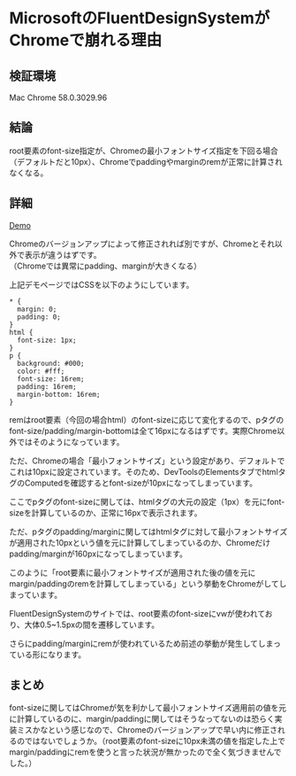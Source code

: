 # MicrosoftのFluentDesignSystemがChromeで崩れる理由

## 検証環境

Mac Chrome 58.0.3029.96

## 結論

root要素のfont-size指定が、Chromeの最小フォントサイズ指定を下回る場合（デフォルトだと10px）、Chromeでpaddingやmarginのremが正常に計算されなくなる。

## 詳細

[Demo](./examples/example01.html)

Chromeのバージョンアップによって修正されれば別ですが、Chromeとそれ以外で表示が違うはずです。  
（Chromeでは異常にpadding、marginが大きくなる）

上記デモページではCSSを以下のようにしています。

```
* {
  margin: 0;
  padding: 0;
}
html {
  font-size: 1px;
}
p {
  background: #000;
  color: #fff;
  font-size: 16rem;
  padding: 16rem;
  margin-bottom: 16rem;
}
```

remはroot要素（今回の場合html）のfont-sizeに応じて変化するので、pタグのfont-size/padding/margin-bottomは全て16pxになるはずです。実際Chrome以外ではそのようになっています。

ただ、Chromeの場合「最小フォントサイズ」という設定があり、デフォルトでこれは10pxに設定されています。そのため、DevToolsのElementsタブでhtmlタグのComputedを確認するとfont-sizeが10pxになってしまっています。

ここでpタグのfont-sizeに関しては、htmlタグの大元の設定（1px）を元にfont-sizeを計算しているのか、正常に16pxで表示されます。

ただ、pタグのpadding/marginに関してはhtmlタグに対して最小フォントサイズが適用された10pxという値を元に計算してしまっているのか、Chromeだけpadding/marginが160pxになってしまっています。

このように「root要素に最小フォントサイズが適用された後の値を元にmargin/paddingのremを計算してしまっている」という挙動をChromeがしてしまっています。

FluentDesignSystemのサイトでは、root要素のfont-sizeにvwが使われており、大体0.5~1.5pxの間を遷移しています。

さらにpadding/marginにremが使われているため前述の挙動が発生してしまっている形になります。

## まとめ

font-sizeに関してはChromeが気を利かして最小フォントサイズ適用前の値を元に計算しているのに、margin/paddingに関してはそうなってないのは恐らく実装ミスかなという感じなので、Chromeのバージョンアップで早い内に修正されるのではないでしょうか。（root要素のfont-sizeに10px未満の値を指定した上でmargin/paddingにremを使うと言った状況が無かったので全く気づきませんでした。）
